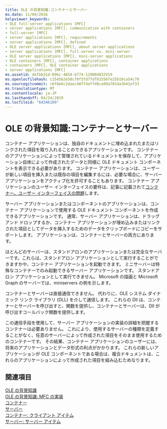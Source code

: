 ```yaml
---
title: OLE の背景知識:コンテナーとサーバー
ms.date: 11/04/2016
helpviewer_keywords:
- OLE full-server applications [MFC]
- server applications [MFC], communication with containers
- full-server [MFC]
- server applications [MFC], requirements
- server applications [MFC], defined
- OLE server applications [MFC], about server applications
- server applications [MFC], full-server vs. mini-server
- OLE server applications [MFC], mini-server applications
- OLE containers [MFC], container applications
- containers [MFC], OLE container applications
- server applications [MFC]
ms.assetid: dafbb31d-096c-4654-b774-12900d832919
ms.openlocfilehash: c154562e58cf8f37d77df61556fe25b19ca54c70
ms.sourcegitcommit: c6f8e6c2daec40ff4effd8ca99a7014a3b41ef33
ms.translationtype: MT
ms.contentlocale: ja-JP
ms.lasthandoff: 04/24/2019
ms.locfileid: "64346109"
---
```

# <a name="ole-background-containers-and-servers"></a>OLE の背景知識:コンテナーとサーバー

コンテナー アプリケーションは、独自のドキュメントに埋め込まれたまたはリンクされた項目を取り入れることのできるアプリケーションです。 コンテナーのアプリケーションによって管理されているドキュメントを保存して、アプリケーション自体によって作成されたデータと同様に OLE ドキュメント コンポーネントを表示できる必要があります。 コンテナー アプリケーションは、ユーザーが新しい項目を挿入または既存の項目を編集するには、必要な場合に、サーバー アプリケーションをアクティブ化を許可することもあります。 コンテナー アプリケーションのユーザー インターフェイスの要件は、記事に記載されて[コンテナー。ユーザー インターフェイスの問題](../mfc/containers-user-interface-issues.md)します。

サーバー アプリケーションまたはコンポーネントのアプリケーションは、コンテナー アプリケーションで使用する OLE ドキュメント コンポーネントを作成できるアプリケーションです。 通常、サーバー アプリケーションは、ドラッグ アンド ドロップするか、コンテナー アプリケーションが埋め込みまたはリンクされた項目としてデータを挿入するためのデータをクリップボードにコピーをサポートします。 アプリケーションは、コンテナーとサーバーの両方にあります。

ほとんどのサーバーは、スタンドアロンのアプリケーションまたは完全なサーバーです。これらは、スタンドアロン アプリケーションとして実行することができますかや、コンテナー アプリケーションを起動できます。 ミニサーバーは特殊なコンテナーでのみ起動できるサーバー アプリケーションです。 スタンドアロン アプリケーションとして実行できません。 Microsoft の描画と Microsoft Graph のサーバーでは、miniservers の例を示します。

コンテナーとサーバーは直接通信できません。 代わりに、OLE システム ダイナミック リンク ライブラリ (DLL) を介して通信します。 これらの Dll は、コンテナーとサーバーを呼び出すと、関数を提供し、コンテナーとサーバーは、Dll が呼び出すコールバック関数を提供します。

この通信手段を使用して、サーバー アプリケーションの実装の詳細を把握するコンテナーは必要ありません。 これにより、使用するサーバーの種類を定義することがなく、任意のサーバーによって作成された項目をそのまま使用するためのコンテナーです。 その結果、コンテナー アプリケーションのユーザーには、将来のアプリケーションとデータ形式の利点がかかります。 これらの新しいアプリケーションが OLE コンポーネントである場合は、複合ドキュメントは、これらのアプリケーションによって作成された項目を組み込むためなります。

## <a name="see-also"></a>関連項目

[OLE の背景知識](../mfc/ole-background.md)<br/>
[OLE の背景知識: MFC の実装](../mfc/ole-background-mfc-implementation.md)<br/>
[コンテナー](../mfc/containers.md)<br/>
[サーバー](../mfc/servers.md)<br/>
[コンテナー: クライアント アイテム](../mfc/containers-client-items.md)<br/>
[サーバー: サーバー アイテム](../mfc/servers-server-items.md)
